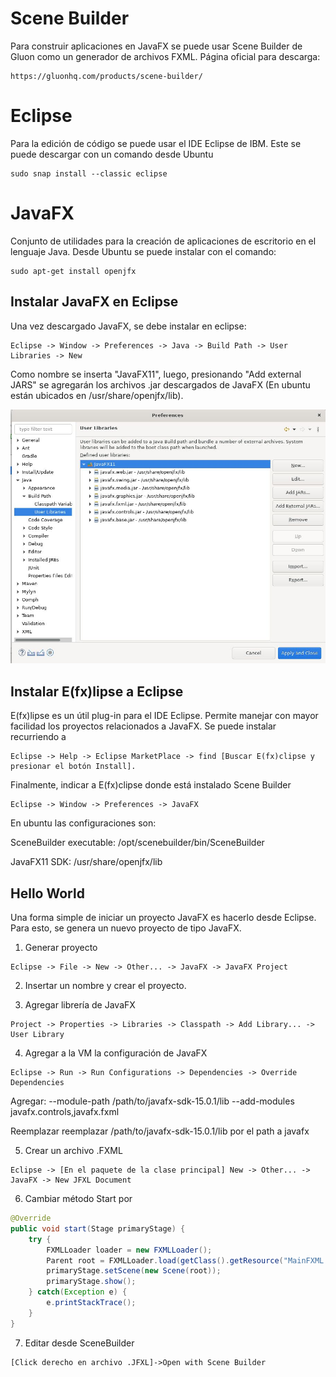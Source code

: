 # Scene Builder

Para construir aplicaciones en JavaFX se puede usar Scene Builder de Gluon como un generador de archivos FXML.
Página oficial para descarga:

```
https://gluonhq.com/products/scene-builder/
```

# Eclipse

Para la edición de código se puede usar el IDE Eclipse de IBM. Este se puede descargar con un comando desde Ubuntu

```
sudo snap install --classic eclipse
```

# JavaFX

Conjunto de utilidades para la creación de aplicaciones de escritorio en el lenguaje Java. Desde Ubuntu se puede instalar con el comando:

```
sudo apt-get install openjfx
```

## Instalar JavaFX en Eclipse

Una vez descargado JavaFX, se debe instalar en eclipse:

```
Eclipse -> Window -> Preferences -> Java -> Build Path -> User Libraries -> New
```

Como nombre se inserta "JavaFX11", luego, presionando "Add external JARS" se agregarán los archivos .jar descargados de JavaFX (En ubuntu están ubicados en /usr/share/openjfx/lib).
 
![JavaFX instalado en Eclipse](images/JavaFX-Eclipse.jpg)

## Instalar E(fx)lipse a Eclipse

E(fx)lipse es un útil plug-in para el IDE Eclipse. Permite manejar con mayor facilidad los proyectos relacionados a JavaFX. Se puede instalar recurriendo a

```
Eclipse -> Help -> Eclipse MarketPlace -> find [Buscar E(fx)clipse y presionar el botón Install].
```

Finalmente, indicar a E(fx)clipse donde está instalado Scene Builder

```
Eclipse -> Window -> Preferences -> JavaFX
```

En ubuntu las configuraciones son:

SceneBuilder executable: /opt/scenebuilder/bin/SceneBuilder

JavaFX11 SDK: /usr/share/openjfx/lib

## Hello World

Una forma simple de iniciar un proyecto JavaFX es hacerlo desde Eclipse. Para esto, se genera un nuevo proyecto de tipo JavaFX.

1) Generar proyecto

```
Eclipse -> File -> New -> Other... -> JavaFX -> JavaFX Project
```


2) Insertar un nombre y crear el proyecto.


3) Agregar librería de JavaFX

```
Project -> Properties -> Libraries -> Classpath -> Add Library... -> User Library
```

4) Agregar a la VM la configuración de JavaFX

```
Eclipse -> Run -> Run Configurations -> Dependencies -> Override Dependencies 
```

Agregar: --module-path /path/to/javafx-sdk-15.0.1/lib --add-modules javafx.controls,javafx.fxml

Reemplazar reemplazar /path/to/javafx-sdk-15.0.1/lib por el path a javafx

5) Crear un archivo .FXML

```
Eclipse -> [En el paquete de la clase principal] New -> Other... -> JavaFX -> New JFXL Document 
```

6) Cambiar método Start por

```Java
@Override
public void start(Stage primaryStage) {
	try {
		FXMLLoader loader = new FXMLLoader();
		Parent root = FXMLLoader.load(getClass().getResource("MainFXML.fxml"));
		primaryStage.setScene(new Scene(root));
		primaryStage.show();
	} catch(Exception e) {
		e.printStackTrace();
	}
}
```

7) Editar desde SceneBuilder

```
[Click derecho en archivo .JFXL]->Open with Scene Builder

```
